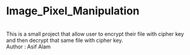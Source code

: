 # Image_Pixel_Manipulation
<br>
This is a small project that allow user to encrypt their file with cipher key and then decrypt that same file with cipher key.
<br>
Author : Asif Alam 
